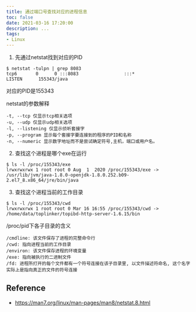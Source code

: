 ```yaml
---
title: 通过端口号查找对应的进程信息
toc: false
date: 2021-03-16 17:20:00
description: ...
tags:
- Linux
---
```


1. 先通过netstat找到对应的PID

```shell
$ netstat -tulpn | grep 8083
tcp6       0      0 :::8083                 :::*                    LISTEN      155343/java
```

对应的PID是155343

netstat的参数解释

```
-t, --tcp 仅显示tcp相关选项
-u, --udp 仅显示udp相关选项
-l, --listening 仅显示侦听套接字
-p, --program 显示每个套接字要连接到的程序的PID和名称
-n, --numeric 显示数字地址而不是尝试确定符号,主机，端口或用户名。
```

2. 查找这个进程是哪个exe在运行

```shell
$ ls -l /proc/155343/exe
lrwxrwxrwx 1 root root 0 Aug  1  2020 /proc/155343/exe -> /usr/lib/jvm/java-1.8.0-openjdk-1.8.0.252.b09-2.el7_8.x86_64/jre/bin/java
```

3. 查找这个进程当前的工作目录

```shell
$ ls -l /proc/155343/cwd
lrwxrwxrwx 1 root root 0 Mar 16 16:55 /proc/155343/cwd -> /home/data/toplinker/topibd-http-server-1.6.15/bin
```

/proc/pid下各子目录的含义

```
/cmdline: 该文件保存了进程的完整命令行
/cwd: 指向进程当前的工作目录
/environ: 该文件保存进程的环境变量
/exe: 指向被执行的二进制文件
/fd: 进程所打开的每个文件都有一个符号连接在该子目录里, 以文件描述符命名, 这个名字实际上是指向真正的文件的符号连接
```



## Reference

- https://man7.org/linux/man-pages/man8/netstat.8.html